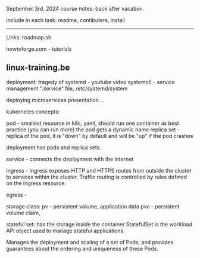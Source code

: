 September 3rd, 2024 course notes:
back after vacation.

include in each task: readme, contibuters, install

------------------------
Links:
roadmap.sh

howtoforge.com - tutorials

linux-training.be
------------------------
deployment:
tragedy of systemd - youtube video
systemctl - service management
".service" file, /etc/systemd/system

deploying microservices presentation ...

kubernetes concepts:

pod - smallest resource in k8s, yaml, should run one container as best practice (you can run more)
the pod gets a dynamic name
replica set - replica of the pod, it is "down" by default and will be "up" if the pod crashes

deployment has pods and replica sets.


service - connects the deployment with the internet

ingress - Ingress exposes HTTP and HTTPS routes from outside the cluster to services within the cluster. Traffic routing is controlled by rules defined on the Ingress resource.

egress - 

storage class:
pv - persistent volume, application data
pvc - persistent volume claim, 

stateful set: has the storage inside the container
StatefulSet is the workload API object used to manage stateful applications.

Manages the deployment and scaling of a set of Pods, and provides guarantees about the ordering and uniqueness of these Pods.

